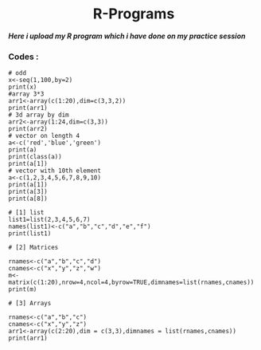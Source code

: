 <h1 align=center><b>R-Programs</b></h1>
<p><b><i>Here i upload my R program which i have done on my practice session</i></b></p>
<h3><b>Codes :</b></h3> 

```
# odd
x<-seq(1,100,by=2)
print(x)
#array 3*3
arr1<-array(c(1:20),dim=c(3,3,2))
print(arr1)
# 3d array by dim
arr2<-array(1:24,dim=c(3,3))
print(arr2)
# vector on length 4
a<-c('red','blue','green')
print(a)
print(class(a))
print(a[1])
# vector with 10th element
a<-c(1,2,3,4,5,6,7,8,9,10)
print(a[1])
print(a[3])
print(a[8])

# [1] list
list1=list(2,3,4,5,6,7)
names(list1)<-c("a","b","c","d","e","f")
print(list1)

# [2] Matrices

rnames<-c("a","b","c","d")
cnames<-c("x","y","z","w")
m<-matrix(c(1:20),nrow=4,ncol=4,byrow=TRUE,dimnames=list(rnames,cnames))
print(m)

# [3] Arrays

rnames<-c("a","b","c")
cnames<-c("x","y","z")
arr1<-array(c(2:20),dim = c(3,3),dimnames = list(rnames,cnames))
print(arr1)
```
